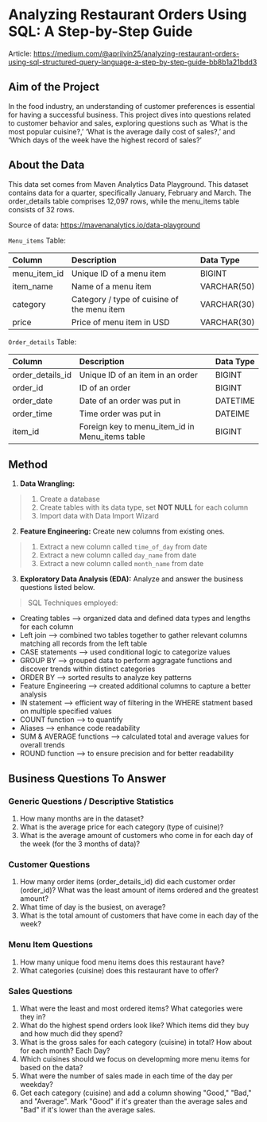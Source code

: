 # Analyzing Restaurant Orders Using SQL: A Step-by-Step Guide 

Article: https://medium.com/@aprilvin25/analyzing-restaurant-orders-using-sql-structured-query-language-a-step-by-step-guide-bb8b1a21bdd3


## Aim of the Project
In the food industry, an understanding of customer preferences is essential for having a successful business. This project dives into questions related to customer behavior and sales, exploring questions such as ‘What is the most popular cuisine?,’ ‘What is the average daily cost of sales?,’ and ‘Which days of the week have the highest record of sales?’


## About the Data
This data set comes from Maven Analytics Data Playground. This dataset contains data for a quarter, specifically January, February and March. The order_details table comprises 12,097 rows, while the menu_items table consists of 32 rows.

Source of data: https://mavenanalytics.io/data-playground 

`Menu_items` Table:   

| Column                  | Description                             | Data Type      |
| :---------------------- | :-------------------------------------- | :------------- |
| menu_item_id            | Unique ID of a menu item                | BIGINT         |
| item_name               | Name of a menu item                     | VARCHAR(50)    |
| category                | Category / type of cuisine of the menu item| VARCHAR(30) |
| price                   | Price of menu item in USD               | VARCHAR(30)    |


`Order_details` Table:   

| Column                  | Description                             | Data Type      |
| :---------------------- | :-------------------------------------- | :------------- |
| order_details_id        | Unique ID of an item in an order        | BIGINT         |
| order_id                | ID of an order                          | BIGINT     |
| order_date              | Date of an order was put in             | DATETIME    |
| order_time              | Time order was put in                   | DATEIME    |
| item_id                 | Foreign key to menu_item_id in Menu_items table | BIGINT  |

## Method

1. **Data Wrangling:**  

> 1. Create a database
> 2. Create tables with its data type, set **NOT NULL** for each column
> 3. Import data with Data Import Wizard

2. **Feature Engineering:** Create new columns from existing ones. 

> 1. Extract a new column called `time_of_day` from date 
> 2. Extract a new column called `day_name` from date
> 3. Extract a new column called `month_name` from date

3. **Exploratory Data Analysis (EDA):** Analyze and answer the business questions listed below.
> SQL Techniques employed:
  - Creating tables --> organized data and defined data types and lengths for each column
  - Left join --> combined two tables together to gather relevant columns matching all records from the left table
  - CASE statements --> used conditional logic to categorize values 
  - GROUP BY --> grouped data to perform aggragate functions and discover trends within distinct categories
  - ORDER BY --> sorted results to analyze key patterns
  - Feature Engineering --> created additional columns to capture a better analysis
  - IN statement --> efficient way of filtering in the WHERE statment based on multiple specified values
  - COUNT function --> to quantify
  - Aliases --> enhance code readability
  - SUM & AVERAGE functions --> calculated total and average values for overall trends
  - ROUND function --> to ensure precision and for better readability 



## Business Questions To Answer

### Generic Questions / Descriptive Statistics

1. How many months are in the dataset?
2. What is the average price for each category (type of cuisine)?
3. What is the average amount of customers who come in for each day of the week (for the 3 months of data)?

### Customer Questions

1. How many order items (order_details_id) did each customer order (order_id)? 
What was the least amount of items ordered and the greatest amount?
2. What time of day is the busiest, on average?
3. What is the total amount of customers that have come in each day of the week?
   
### Menu Item Questions

1. How many unique food menu items does this restaurant have?
2. What categories (cuisine) does this restaurant have to offer?

### Sales Questions

1. What were the least and most ordered items? What categories were they in?
2. What do the highest spend orders look like? Which items did they buy and how much did they spend?
3. What is the gross sales for each category (cuisine) in total? How about for each month? Each Day?
4. Which cuisines should we focus on developming more menu items for
based on the data?
5. What were the number of sales made in each time of the day
per weekday?
6. Get each category (cuisine) and add a column showing "Good," "Bad," and "Average".
Mark "Good" if it's greater than the average sales and "Bad" if it's lower than the average sales.
